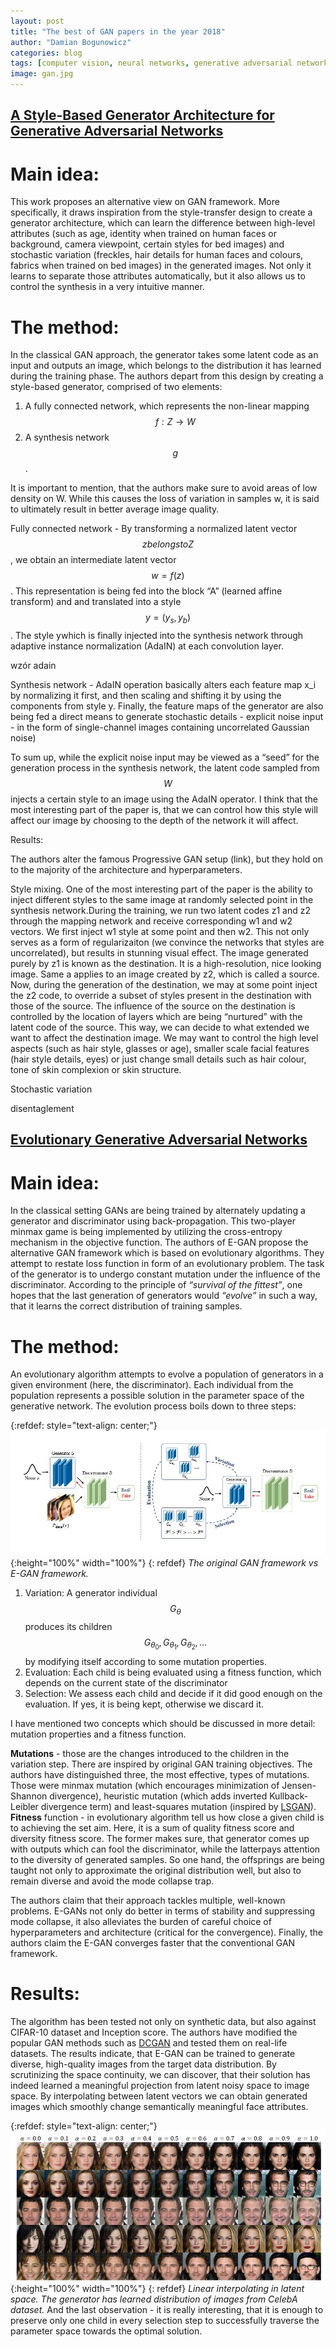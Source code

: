```yaml
---
layout: post
title: "The best of GAN papers in the year 2018"
author: "Damian Bogunowicz"
categories: blog
tags: [computer vision, neural networks, generative adversarial networks]
image: gan.jpg
---
```


## [A Style-Based Generator Architecture for Generative Adversarial Networks](https://arxiv.org/pdf/1812.04948.pdf)


# Main idea:

This work proposes an alternative view on GAN framework. More specifically, it draws inspiration from the style-transfer design to create a generator architecture, which can learn the difference between high-level attributes (such as age, identity when trained on human faces or background, camera viewpoint, certain styles for bed images) and stochastic variation (freckles, hair details for human faces and colours, fabrics when trained on bed images) in the generated images. Not only it learns to separate those attributes automatically, but it also allows us to control the synthesis in a very intuitive manner.

# The method:

In the classical GAN approach, the generator takes some latent code as an input and outputs an image, which belongs to the distribution it has learned during the training phase. The authors depart from this design by creating a style-based generator, comprised of two elements: 
1. A fully connected network, which represents the non-linear mapping $$f: Z \rightarrow W$$ 
2. A synthesis network $$g$$. 


It is important to mention, that the authors make sure to avoid areas of low density on W. While this causes the loss of variation in samples w, it is said to ultimately result in better average image quality.

Fully connected network - By transforming a normalized latent vector $$z belongs to Z$$, we obtain an intermediate latent vector $$ w = f(z) $$. This representation is being fed into the block “A” (learned affine transform) and and translated into a style $$y =(y_s,y_b)$$. The style ywhich is finally injected into the synthesis network through adaptive instance normalization (AdaIN) at each convolution layer.

wzór adain

Synthesis network - AdaIN operation basically alters each feature map x_i by normalizing it first, and then scaling and shifting it by using the components from style y. 
Finally, the feature maps of the generator are also being fed a direct means to generate stochastic details - explicit noise input - in the form of single-channel images containing uncorrelated Gaussian noise)

To sum up, while the explicit noise input may be viewed as a “seed” for the generation process in the synthesis network, the latent code sampled from $$W$$ injects a certain style to an image using the AdaIN operator. I think that the most interesting part of the paper is, that we can control how this style will affect our image by choosing to the depth of the network it will affect.

Results:


The authors alter the famous Progressive GAN setup (link), but they hold on to the majority of the architecture and hyperparameters.

Style mixing. 
One of the most interesting part of the paper is the ability to inject different styles to the same image at randomly selected point in the synthesis network.During the training, we run two latent codes z1 and z2 through the mapping network and receive corresponding w1 and w2 vectors. We first inject w1 style at some point and then w2. This not only serves as a form of regularizaiton (we convince the networks that styles are uncorrelated), but results in stunning visual effect. 
The image generated purely by z1 is known as the destination. It is a high-resolution, nice looking image. Same a applies to an image created by z2, which is called a source. Now, during the generation of the destination, we may at some point inject the z2 code, to override a subset of styles present in the destination with those of the source. The influence of the source on the destination is controlled by the location of layers which are being “nurtured” with the latent code of the source. This way, we can decide to what extended we want to affect the destination image. We may want to control the high level aspects (such as hair style, glasses or age), smaller scale facial features (hair style details, eyes) or just change small details such as hair colour, tone of skin complexion or skin structure.

Stochastic variation

disentaglement


## [Evolutionary Generative Adversarial Networks](https://arxiv.org/abs/1803.00657)

# Main idea:
In the classical setting GANs are being trained by alternately updating a generator and discriminator using back-propagation. This two-player minmax game is being implemented by utilizing the cross-entropy mechanism in the objective function. 
The authors of E-GAN propose the alternative GAN framework which is based on evolutionary algorithms. They attempt to restate loss function in form of an evolutionary problem. The task of the generator is to undergo constant mutation under the influence of the discriminator. According to the principle of <em>“survival of the fittest”</em>, one hopes that the last generation of generators would <em>“evolve”</em> in such a way, that it learns the correct distribution of training samples.

# The method:
An evolutionary algorithm attempts to evolve a population of generators in a given environment (here, the discriminator). Each individual from the population represents a possible solution in the parameter space of the generative network. The evolution process boils down to three steps:

{:refdef: style="text-align: center;"}
![alt text](https://raw.githubusercontent.com/dtransposed/dtransposed.github.io/master/assets/4/1.jpg){:height="100%" width="100%"}
{: refdef}
<em>The original GAN framework vs E-GAN framework.</em>


1. Variation: A generator individual $$G_{\theta}$$ produces its children $$G_{\theta_{0}}, G_{\theta_{1}}, G_{\theta_{2}}, ...$$ by modifying itself according to some mutation properties.
2. Evaluation: Each child is being evaluated using a fitness function, which depends on the current state of the discriminator
3. Selection: We assess each child and decide if it did good enough on the evaluation. If yes, it is being kept, otherwise we discard it.

I have mentioned two concepts which should be discussed in more detail: mutation properties and a fitness function.

__Mutations__ - those are the changes introduced to the children in the variation step. There are inspired by original GAN training objectives. The authors have distinguished three, the most effective, types of mutations. Those were minmax mutation (which encourages minimization of Jensen-Shannon divergence), heuristic mutation (which adds inverted Kullback-Leibler divergence term) and least-squares mutation (inspired by [LSGAN](https://arxiv.org/abs/1611.04076)).
__Fitness__ function - in evolutionary algorithm tell us how close a given  child is to achieving the set aim. Here, it is a sum of quality fitness score and diversity fitness score. The former makes sure, that generator comes up with outputs which can fool the discriminator, while the latterpays attention to the diversity of generated samples. 
So one hand, the offsprings are being taught not only to approximate the original distribution well, but also to remain diverse and avoid the mode collapse trap.

The authors claim that their approach tackles multiple, well-known problems. E-GANs not only do better in terms of stability and suppressing mode collapse, it also alleviates the burden of careful choice of hyperparameters and architecture (critical for the convergence). 
Finally, the authors claim the E-GAN converges faster that the conventional GAN framework.

# Results:
The algorithm has been tested not only on synthetic data, but also against CIFAR-10 dataset and Inception score. The authors have modified the popular GAN methods such as [DCGAN](https://arxiv.org/abs/1511.06434) and tested them on real-life datasets. The results indicate, that  E-GAN can be trained to generate diverse, high-quality images from the target data distribution. By scrutinizing the space continuity, we can discover, that their solution has indeed learned a meaningful projection from latent noisy space to image space. By interpolating between latent vectors we can obtain generated images which smoothly change semantically meaningful face attributes.

{:refdef: style="text-align: center;"}
![alt text](https://raw.githubusercontent.com/dtransposed/dtransposed.github.io/master/assets/4/2.jpg){:height="100%" width="100%"}
{: refdef}
<em>Linear interpolating in latent space. The generator has learned distribution of images from CelebA dataset.</em>
And the last observation - it is really interesting, that it is enough to preserve only one child in every selection step to successfully traverse the parameter space towards the optimal solution.
